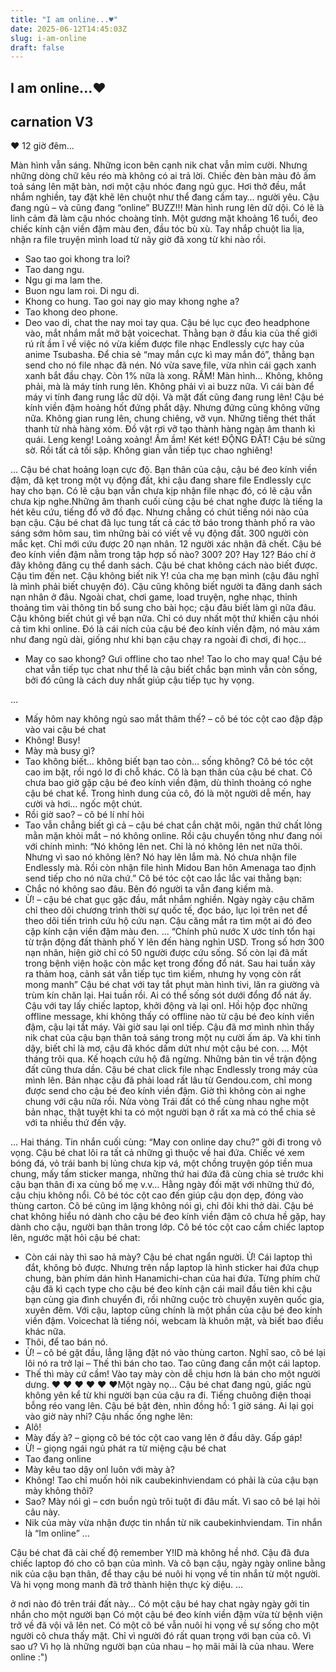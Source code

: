 ```yaml
---
title: "I am online...♥"
date: 2025-06-12T14:45:03Z
slug: i-am-online
draft: false
---
```


## I am online...♥

## carnation V3

♥ 12 giờ đêm...
 
Màn hình vẫn sáng. Những icon bên cạnh nik chat vẫn mỉm cười. Nhưng những dòng chữ kêu réo mà không có ai trả lời.
Chiếc đèn bàn màu đỏ ấm toả sáng lên mặt bàn, nơi một cậu nhóc đang ngủ gục. Hơi thở đều, mắt nhắm nghiền, tay đặt khẽ lên chuột như thể đang cầm tay… người yêu. Cậu đang ngủ – và cũng đang “online”
BUZZ!!!
Màn hình rung lên dữ dội. Có lẽ là linh cảm đã làm cậu nhóc choàng tỉnh. Một gương mặt khoảng 16 tuổi, đeo chiếc kính cận viền đậm màu đen, đầu tóc bù xù. Tay nhắp chuột lia lịa, nhận ra file truyện mình load từ nãy giờ đã xong từ khi nào rồi.
- Sao tao goi khong tra loi?
- Tao dang ngu.
- Ngu gi ma lam the.
- Buon ngu lam roi. Di ngu di.
- Khong co hung. Tao goi nay gio may khong nghe a?
- Tao khong deo phone.
- Deo vao di, chat the nay moi tay qua.
Cậu bé lục cục đeo headphone vào, mắt nhắm mắt mở bật voicechat. Thằng bạn ở đầu kia của thế giới rú rít ầm ĩ về việc nó vừa kiếm được file nhạc Endlessly cực hay của anime Tsubasha. Để chia sẻ “may mắn cực kì may mắn đó”, thằng bạn send cho nó file nhạc đã nén. Nó vừa save file, vừa nhìn cái gạch xanh xanh bắt đầu chạy. Còn 1% nữa là xong.
RẦM!
Màn hình… Không, không phải, mà là máy tính rung lên. Không phải vì ai buzz nữa. Vì cái bàn để máy vi tính đang rung lắc dữ dội.
Và mặt đất cũng đang rung lên!
Cậu bé kính viền đậm hoảng hốt đứng phắt dậy. Nhưng đứng cũng không vững nữa. Không gian rung lên, chung chiêng, vỡ vụn. Những tiếng thét thất thanh từ nhà hàng xóm. Đồ vật rơi vỡ tạo thành hàng ngàn âm thanh kì quái. Leng keng! Loảng xoảng! Ầm ầm! Két két!
ĐỘNG ĐẤT!
Cậu bé sững sờ.
Rồi tất cả tối sập. Không gian vẫn tiếp tục chao nghiêng!
 
...
 Cậu bé chat hoảng loạn cực độ. Bạn thân của cậu, cậu bé đeo kính viền đậm, đã kẹt trong một vụ động đất, khi cậu đang share file Endlessly cực hay cho bạn. Có lẽ cậu bạn vẫn chưa kịp nhận file nhạc đó, có lẽ cậu vẫn chưa kịp nghe.Những âm thanh cuối cùng cậu bé chat nghe được là tiếng la hét kêu cứu, tiếng đổ vỡ đồ đạc. Nhưng chẳng có chút tiếng nói nào của bạn cậu. Cậu bé chat đã lục tung tất cả các tờ báo trong thành phố ra vào sáng sớm hôm sau, tìm những bài có viết về vụ động đất. 300 người còn mắc kẹt. Chỉ mới cứu được 20 nạn nhân. 12 người xác nhận đã chết. Cậu bé đeo kính viền đậm nằm trong tập hợp số nào? 300? 20? Hay 12? Báo chí ở đây không đăng cụ thể danh sách. Cậu bé chat không cách nào biết được.
Cậu tìm đến net. Cậu không biết nik Y! của cha mẹ bạn mình (cậu đâu nghĩ là mình phải biết chuyện đó). Cậu cũng không biết người ta đăng danh sách nạn nhân ở đâu. Ngoài chat, chơi game, load truyện, nghe nhạc, thỉnh thoảng tìm vài thông tin bổ sung cho bài học; cậu đâu biết làm gì nữa đâu.
Cậu không biết chút gì về bạn nữa. Chỉ có duy nhất một thứ khiến cậu nhói cả tim khi online. Đó là cái ních của cậu bé đeo kính viền đậm, nó màu xám như đang ngủ dài, giống như khi bạn cậu chạy ra ngoài đi chơi, đi học…
- May co sao khong? Gưi offline cho tao nhe! Tao lo cho may qua!
Cậu bé chat vẫn tiếp tục chat như thể là cậu biết chắc bạn mình vẫn còn sống, bởi đó cũng là cách duy nhất giúp cậu tiếp tục hy vọng.
 
 
...
- Mấy hôm nay không ngủ sao mắt thâm thế? – cô bé tóc cột cao đập đập vào vai cậu bé chat
- Không! Busy!
- Mày mà busy gì?
- Tao không biết… không biết bạn tao còn… sống không?
Cô bé tóc cột cao im bặt, rồi ngó lơ đi chỗ khác. Cô là bạn thân của cậu bé chat. Cô chưa bao giờ gặp cậu bé đeo kính viền đậm, dù thỉnh thoảng có nghe cậu bé chat kể. Trong hình dung của cô, đó là một người dễ mến, hay cười và hơi… ngốc một chút.
- Rồi giờ sao? – cô bé lí nhí hỏi
- Tao vẫn chẳng biết gì cả – cậu bé chat cắn chặt môi, ngăn thứ chất lỏng mằn mặn khỏi mắt – nó không online.
Rồi cậu chuyển tông như đang nói với chính mình: “Nó không lên net. Chỉ là nó không lên net nữa thôi. Nhưng vì sao nó không lên? Nó hay lên lắm mà. Nó chưa nhận file Endlessly mà. Rồi còn nhận file hình Midou Ban hôn Amenaga tao định send tiếp cho nó nữa chứ.”
Cô bé tóc cột cao lắc lắc vai thằng bạn:
- Chắc nó không sao đâu. Bên đó người ta vẫn đang kiếm mà.
- Ừ! – cậu bé chat gục gặc đầu, mắt nhắm nghiền. Ngày ngày cậu chăm chỉ theo dõi chương trình thời sự quốc tế, đọc báo, lục lọi trên net để theo dõi tiến trình cứu hộ cứu nạn. Cậu căng mắt ra tìm một ai đó đeo cặp kính cận viền đậm màu đen.
...
“Chính phủ nước X ước tính tổn hại từ trận động đất thành phố Y lên đến hàng nghìn USD. Trong số hơn 300 nạn nhân, hiện giờ chỉ có 50 người được cứu sống. Số còn lại đã mất trong bệnh viện hoặc còn mắc kẹt trong đống đổ nát. Sau hai tuần xảy ra thảm hoạ, cảnh sát vẫn tiếp tục tìm kiếm, nhưng hy vọng còn rất mong manh”
Cậu bé chat với tay tắt phụt màn hình tivi, lăn ra giường và trùm kín chăn lại. Hai tuần rồi. Ai có thể sống sót dưới đổng đổ nát ấy. Cậu với tay lấy chiếc laptop, khởi động và lại onl. Hồi hộp đọc những offline message, khi không thấy có offline nào từ cậu bé đeo kính viền đậm, cậu lại tắt máy. Vài giờ sau lại onl tiếp. Cậu đã mơ mình nhìn thấy nik chat của cậu bạn thân toả sáng trong một nụ cười ấm áp. Và khi tỉnh dậy, biết chỉ là mơ, cậu đã khóc dấm dứt như một cậu bé con.
...
Một tháng trôi qua.
Kế hoạch cứu hộ đã ngừng. Những bản tin về trận động đất cũng thưa dần. Cậu bé chat click file nhạc Endlessly trong máy của mình lên. Bản nhạc cậu đã phải load rất lâu từ Gendou.com, chỉ mong được send cho cậu bé đeo kính viền đậm. Giờ thì không còn ai nghe chung với cậu nữa rồi. Nửa vòng Trái đất có thể cùng nhau nghe một bản nhạc, thật tuyệt khi ta có một người bạn ở rất xa mà có thể chia sẻ với ta nhiều thứ đến vậy.
 
...
Hai tháng.
Tin nhắn cuối cùng: “May con online day chu?” gởi đi trong vô vọng. Cậu bé chat lôi ra tất cả những gì thuộc về hai đứa. Chiếc vé xem bóng đá, vỏ trái banh bị lủng chưa kịp vá, một chồng truyện góp tiền mua chung, mấy tấm sticker manga, những thứ hai đứa đã cùng chia sẻ trước khi cậu bạn thân đi xa cùng bố mẹ v.v… Hằng ngày đối mặt với những thứ đó, cậu chịu không nổi. Cô bé tóc cột cao đến giúp cậu dọn dẹp, đóng vào thùng carton. Cô bé cũng im lặng không nói gì, chỉ đôi khi thở dài. Cậu bé chat không hiểu nó dành cho cậu bé đeo kính viền đậm cô chưa hề gặp, hay dành cho cậu, người bạn thân trong lớp. 
Cô bé tóc cột cao cầm chiếc laptop lên, ngước mặt hỏi cậu bé chat:
- Còn cái này thì sao hả mày?
Cậu bé chat ngẩn người. Ừ! Cái laptop thì đắt, không bỏ được. Nhưng trên nắp laptop là hình sticker hai đứa chụp chung, bàn phím dán hình Hanamichi-chan của hai đứa. Từng phím chữ cậu đã kì cạch type cho cậu bé đeo kính cận cái mail đầu tiên khi cậu bạn cùng gia đình chuyển đi, rồi những cuộc trò chuyện xuyên quốc gia, xuyên đêm. Với cậu, laptop cũng chính là một phần của cậu bé đeo kính viền đậm. Voicechat là tiếng nói, webcam là khuôn mặt, và biết bao điều khác nữa.
- Thôi, để tao bán nó.
- Ừ! – cô bé gật đầu, lẳng lặng đặt nó vào thùng carton. Nghĩ sao, cô bé lại lôi nó ra trở lại – Thế thì bán cho tao. Tao cũng đang cần một cái laptop.
- Thế thì mày cứ cầm! Vào tay mày còn dễ chịu hơn là bán cho một người dưng.
 ♥ ♥ ♥ ♥ ♥ ♥Một ngày nọ…
Cậu bé chat đang ngủ, giấc ngủ không yên kể từ khi người bạn của cậu ra đi. Tiếng chuông điện thoại bỗng réo vang lên. Cậu bé bật đèn, nhìn đồng hồ: 1 giờ sáng. Ai lại gọi vào giờ này nhỉ? Cậu nhấc ống nghe lên:
- Alô!
- Mày đấy à? – giọng cô bé tóc cột cao vang lên ở đầu dây. Gấp gáp!
- Ừ! – giọng ngái ngủ phát ra từ miệng cậu bé chat
- Tao đang online
- Mày kêu tao dậy onl luôn với mày à?
- Không! Tao chỉ muốn hỏi nik caubekinhviendam có phải là của cậu bạn mày không thôi?
- Sao? Mày nói gì – cơn buồn ngủ trôi tuột đi đâu mất. Vì sao cô bé lại hỏi câu này.
- Nik của mày vừa nhận được tin nhắn từ nik caubekinhviendam. Tin nhắn là “Im online”
…
 
Cậu bé chat đã cài chế độ remember Y!ID mà không hề nhớ. Cậu đã đưa chiếc laptop đó cho cô bạn của mình. Và cô bạn cậu, ngày ngày online bằng nik của cậu bạn thân, để thay cậu bé nuôi hi vọng về tin nhắn từ một người. Và hi vọng mong manh đã trở thành hiện thực kỳ diệu.
…
 
ở nơi nào đó trên trái đất này…
Có một cậu bé hay chat ngày ngày gởi tin nhắn cho một người bạn
Có một cậu bé đeo kính viền đậm vừa từ bệnh viện trở về đã vội vã lên net.
Có một cô bé vẫn nuôi hi vọng về sự sống cho một người cô chưa thấy mặt. Chỉ vì người đó rất quan trọng với bạn của cô.
Vì sao ư?
Vì họ là những người bạn của nhau – họ mãi mãi là của nhau.
Were online :")